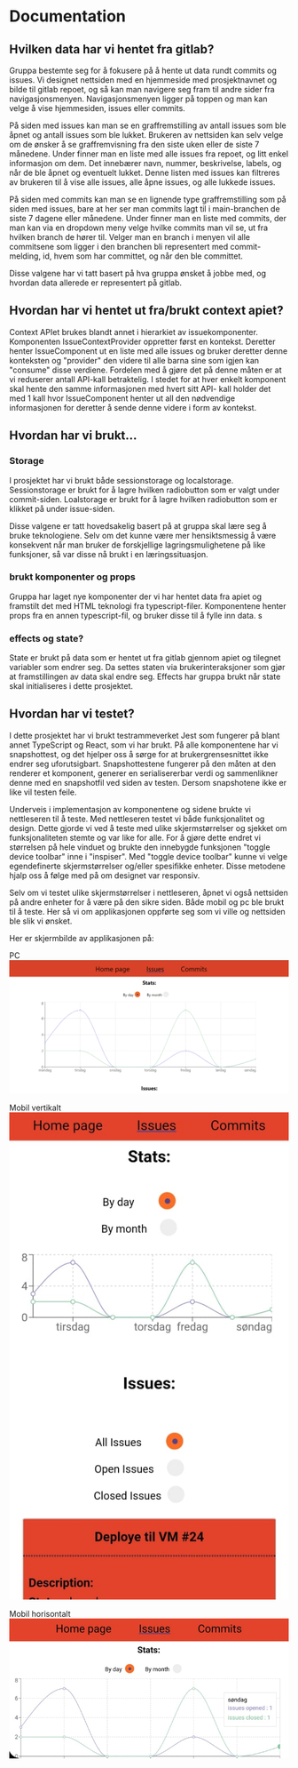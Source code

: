# Documentation

## Hvilken data har vi hentet fra gitlab?

Gruppa bestemte seg for å fokusere på å hente ut data rundt commits og issues. Vi designet nettsiden med en hjemmeside med prosjektnavnet og bilde til gitlab repoet, og så kan man navigere seg fram til andre sider fra navigasjonsmenyen. Navigasjonsmenyen ligger på toppen og man kan velge å vise hjemmesiden, issues eller commits.

På siden med issues kan man se en graffremstilling av antall issues som ble åpnet og antall issues som ble lukket. Brukeren av nettsiden kan selv velge om de ønsker å se graffremvisning fra den siste uken eller de siste 7 månedene. Under finner man en liste med alle issues fra repoet, og litt enkel informasjon om dem. Det innebærer navn, nummer, beskrivelse, labels, og når de ble åpnet og eventuelt lukket. Denne listen med issues kan filtreres av brukeren til å vise alle issues, alle åpne issues, og alle lukkede issues. 

På siden med commits kan man se en lignende type graffremstilling som på siden med issues, bare at her ser man commits lagt til i main-branchen de siste 7 dagene eller månedene. Under finner man en liste med commits, der man kan via en dropdown meny velge hvilke commits man vil se, ut fra hvilken branch de hører til. Velger man en branch i menyen vil alle commitsene som ligger i den branchen bli representert med commit-melding, id, hvem som har committet, og når den ble committet. 

Disse valgene har vi tatt basert på hva gruppa ønsket å jobbe med, og hvordan data allerede er representert på gitlab.

## Hvordan har vi hentet ut fra/brukt context apiet?
Context APIet brukes blandt annet i hierarkiet av issuekomponenter. Komponenten IssueContextProvider oppretter først en kontekst. Deretter henter IssueComponent ut en liste med alle issues og bruker deretter denne konteksten og "provider" den videre til alle barna sine som igjen kan "consume" disse verdiene. Fordelen med å gjøre det på denne måten er at vi reduserer antall API-kall betraktelig. I stedet for at hver enkelt komponent skal hente den samme informasjonen med hvert sitt API- kall holder det med 1 kall hvor IssueComponent henter ut all den nødvendige informasjonen for deretter å sende denne videre i form av kontekst.

## Hvordan har vi brukt...

### Storage

I prosjektet har vi brukt både sessionstorage og localstorage. Sessionstorage er brukt for å lagre hvilken radiobutton som er valgt under commit-siden. Loalstorage er brukt for å lagre hvilken radiobutton som er klikket på under issue-siden. 

Disse valgene er tatt hovedsakelig basert på at gruppa skal lære seg å bruke teknologiene. Selv om det kunne være mer hensiktsmessig å være konsekvent når man bruker de forskjellige lagringsmulighetene på like funksjoner, så var disse nå brukt i en læringssituasjon.
 

### brukt komponenter og props

Gruppa har laget nye komponenter der vi har hentet data fra apiet og framstilt det med HTML teknologi fra typescript-filer. Komponentene henter props fra en annen typescript-fil, og bruker disse til å fylle inn data. s

### effects og state?

State er brukt på data som er hentet ut fra gitlab gjennom apiet og tilegnet variabler som endrer seg. Da settes staten via brukerinteraksjoner som gjør at framstillingen av data skal endre seg. Effects har gruppa brukt når state skal initialiseres i dette prosjektet. 

## Hvordan har vi testet?

I dette prosjektet har vi brukt testrammeverket Jest som fungerer på blant annet TypeScript og React, som vi har brukt. På alle komponentene har vi snapshottest, og det hjelper oss å sørge for at brukergrensesnittet ikke endrer seg uforutsigbart. Snapshottestene fungerer på den måten at den renderer et komponent, generer en serialisererbar verdi og sammenlikner denne med en snapshotfil ved siden av testen. Dersom snapshotene ikke er like vil testen feile. 

Underveis i implementasjon av komponentene og sidene brukte vi nettleseren til å teste. Med nettleseren testet vi både funksjonalitet og design. Dette gjorde vi ved å teste med ulike skjermstørrelser og sjekket om funksjonaliteten stemte og var like for alle. For å gjøre dette endret vi størrelsen på hele vinduet og brukte den innebygde funksjonen "toggle device toolbar" inne i "inspiser". Med "toggle device toolbar" kunne vi velge egendefinerte skjermstørrelser og/eller spesifikke enheter. Disse metodene hjalp oss å følge med på om designet var responsiv. 

Selv om vi testet ulike skjermstørrelser i nettleseren, åpnet vi også nettsiden på andre enheter for å være på den sikre siden. Både mobil og pc ble brukt til å teste. Her så vi om applikasjonen oppførte seg som vi ville og nettsiden ble slik vi ønsket. 

Her er skjermbilde av applikasjonen på: 

PC
![PC](screenshots/pc.png)

Mobil vertikalt
![Mobil vertikalt](screenshots/mobilV.png)

Mobil horisontalt
![Mobil horisontalt](screenshots/mobilH.png)

